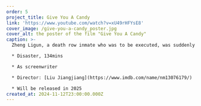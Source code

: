 ```yaml
---
order: 5
project_title: Give You A Candy
link: 'https://www.youtube.com/watch?v=xU49rHFYsE8'
cover_image: /give-you-a-candy_poster.jpg
cover_alt: the poster of the film "Give You A Candy"
caption: >-
  Zheng Ligun, a death row inmate who was to be executed, was suddenly hit by an earthquake while being escorted. He and the serious criminals who escaped from death seemed to gain "freedom", but in fact they fell into another purgatory.

  * Disaster, 134mins

  * As screenwriter

  * Director: [Liu Jiangjiang](https://www.imdb.com/name/nm13076179/)

  * Will be released in 2025
created_at: 2024-11-12T23:00:00.000Z
---
```

